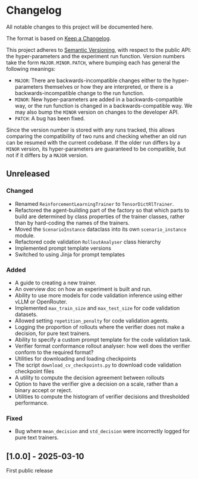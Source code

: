 # Changelog

All notable changes to this project will be documented here.

The format is based on [Keep a Changelog](https://keepachangelog.com/en/1.1.0/).

This project adheres to [Semantic Versioning](https://semver.org/spec/v2.0.0.html), with
respect to the public API: the hyper-parameters and the experiment run function. Version
numbers take the form `MAJOR.MINOR.PATCH`, where bumping each has general the following
meanings:

- `MAJOR`: There are backwards-incompatible changes either to the hyper-parameters
  themselves or how they are interpreted, or there is a backwards-incompatible change to
  the run function.
- `MINOR`: New hyper-parameters are added in a backwards-compatible way, or the run
  function is changed in a backwards-compatible way. We may also bump the `MINOR`
  version on changes to the developer API.
- `PATCH`: A bug has been fixed.

Since the version number is stored with any runs tracked, this allows comparing the
compatibility of two runs and checking whether an old run can be resumed with the
current codebase. If the older run differs by a `MINOR` version, its hyper-parameters
are guaranteed to be compatible, but not if it differs by a `MAJOR` version.

## Unreleased

### Changed

- Renamed `ReinforcementLearningTrainer` to `TensorDictRlTrainer`.
- Refactored the agent-building part of the factory so that which parts to build are
  determined by class properties of the trainer classes, rather than by hard-coding the
  names of the trainers.
- Moved the `ScenarioInstance` dataclass into its own `scenario_instance` module.
- Refactored code validation `RolloutAnalyser` class hierarchy
- Implemented prompt template versions
- Switched to using Jinja for prompt templates


### Added

- A guide to creating a new trainer.
- An overview doc on how an experiment is built and run.
- Ability to use more models for code validation inference using either vLLM or
  OpenRouter.
- Implemented `max_train_size` and `max_test_size` for code validation datasets.
- Allowed setting `repetition_penalty` for code validation agents.
- Logging the proportion of rollouts where the verifier does not make a decision, for
  pure text trainers.
- Ability to specify a custom prompt template for the code validation task.
- Verifier format conformance rollout analyser: how well does the verifier conform to
  the required format?
- Utilities for downloading and loading checkpoints
- The script `download_cv_checkpoints.py` to download code validation checkpoint files
- A utility to compute the decision agreement between rollouts
- Option to have the verifier give a decision on a scale, rather than a binary accept or
  reject.
- Utilities to compute the histogram of verifier decisions and thresholded performance.


### Fixed

- Bug where `mean_decision` and `std_decision` were incorrectly logged for pure text
  trainers.


## [1.0.0] - 2025-03-10

First public release
